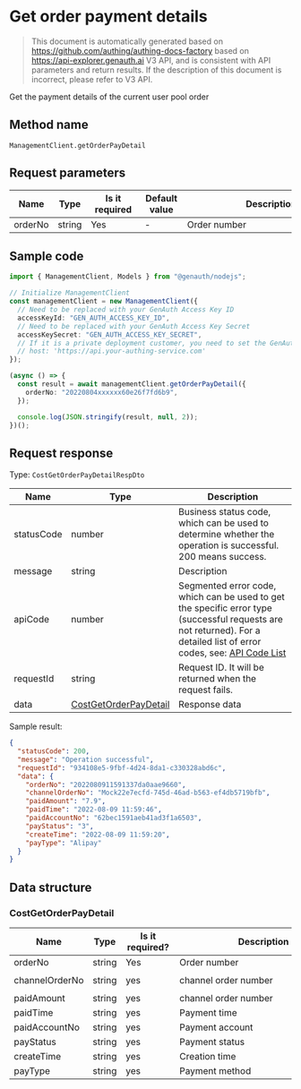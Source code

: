 # Get order payment details

<!--
Warning ⚠️:
Do not modify this document directly,
https://github.com/Authing/authing-docs-factory
Use this project to generate
-->

<LastUpdated />

> This document is automatically generated based on https://github.com/authing/authing-docs-factory based on https://api-explorer.genauth.ai V3 API, and is consistent with API parameters and return results. If the description of this document is incorrect, please refer to V3 API.

Get the payment details of the current user pool order

## Method name

`ManagementClient.getOrderPayDetail`

## Request parameters

| Name    | Type   | <div style="width:80px">Is it required</div> | <div style="width:60px">Default value</div> | <div style="width:300px">Description</div> | <div style="width:200px">Sample value</div> |
| ------- | ------ | -------------------------------------------- | ------------------------------------------- | ------------------------------------------ | ------------------------------------------- |
| orderNo | string | Yes                                          | -                                           | Order number                               | `2022080410062060e26f7fd6b9`                |

## Sample code

```ts
import { ManagementClient, Models } from "@genauth/nodejs";

// Initialize ManagementClient
const managementClient = new ManagementClient({
  // Need to be replaced with your GenAuth Access Key ID
  accessKeyId: "GEN_AUTH_ACCESS_KEY_ID",
  // Need to be replaced with your GenAuth Access Key Secret
  accessKeySecret: "GEN_AUTH_ACCESS_KEY_SECRET",
  // If it is a private deployment customer, you need to set the GenAuth service domain name
  // host: 'https://api.your-authing-service.com'
});

(async () => {
  const result = await managementClient.getOrderPayDetail({
    orderNo: "20220804xxxxxx60e26f7fd6b9",
  });

  console.log(JSON.stringify(result, null, 2));
})();
```

## Request response

Type: `CostGetOrderPayDetailRespDto`

| Name       | Type                                                       | Description                                                                                                                                                                                                                                                                                                                                    |
| ---------- | ---------------------------------------------------------- | ---------------------------------------------------------------------------------------------------------------------------------------------------------------------------------------------------------------------------------------------------------------------------------------------------------------------------------------------- |
| statusCode | number                                                     | Business status code, which can be used to determine whether the operation is successful. 200 means success.                                                                                                                                                                                                                                   |
| message    | string                                                     | Description                                                                                                                                                                                                                                                                                                                                    |
| apiCode    | number                                                     | Segmented error code, which can be used to get the specific error type (successful requests are not returned). For a detailed list of error codes, see: [API Code List](https://api-explorer.genauth.ai/?tag=group/%E5%BC%80%E5%8F%91%E5%87%86%E5%A4%87#tag/%E5%BC%80%E5%8F%91%E5%87%86%E5%A4%87/%E9%94%99%E8%AF%AF%E5%A4%84%E7%90%86/apiCode) |
| requestId  | string                                                     | Request ID. It will be returned when the request fails.                                                                                                                                                                                                                                                                                        |
| data       | <a href="#CostGetOrderPayDetail">CostGetOrderPayDetail</a> | Response data                                                                                                                                                                                                                                                                                                                                  |

Sample result:

```json
{
  "statusCode": 200,
  "message": "Operation successful",
  "requestId": "934108e5-9fbf-4d24-8da1-c330328abd6c",
  "data": {
    "orderNo": "2022080911591337da0aae9660",
    "channelOrderNo": "Mock22e7ecfd-745d-46ad-b563-ef4db5719bfb",
    "paidAmount": "7.9",
    "paidTime": "2022-08-09 11:59:46",
    "paidAccountNo": "62bec1591aeb41ad3f1a6503",
    "payStatus": "3",
    "createTime": "2022-08-09 11:59:20",
    "payType": "Alipay"
  }
}
```

## Data structure

### <a id="CostGetOrderPayDetail"></a> CostGetOrderPayDetail

| Name           | Type   | <div style="width:80px">Is it required?</div> | <div style="width:300px">Description</div> | <div style="width:200px">Sample value</div> |
| -------------- | ------ | --------------------------------------------- | ------------------------------------------ | ------------------------------------------- |
| orderNo        | string | Yes                                           | Order number                               | `2022080911591337da0aae9660`                |
| channelOrderNo | string | yes                                           | channel order number                       | `Mock22e7ecfd-745d-46ad-b563-ef4db5719bfb`  |
| paidAmount     | string | yes                                           | channel order number                       | `7.9`                                       |
| paidTime       | string | yes                                           | Payment time                               | `2022-08-09 11:59:46`                       |
| paidAccountNo  | string | yes                                           | Payment account                            | `62bec1591aeb41ad3f1a6503`                  |
| payStatus      | string | yes                                           | Payment status                             | `3`                                         |
| createTime     | string | yes                                           | Creation time                              | `2022-08-09 11:59:20`                       |
| payType        | string | yes                                           | Payment method                             | `Alipay`                                    |
